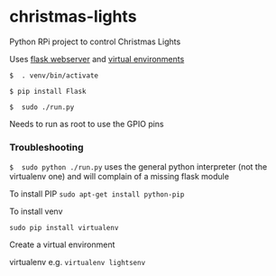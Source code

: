 christmas-lights
================

Python RPi project to control Christmas Lights

Uses [flask webserver](http://flask.pocoo.org/) and [virtual environments](http://docs.python-guide.org/en/latest/dev/virtualenvs/)


`$	. venv/bin/activate`

`$ pip install Flask`

`$	sudo ./run.py`

Needs to run as root to use the GPIO pins

### Troubleshooting

`$	sudo python ./run.py`    uses the general python interpreter (not the virtualenv one) and will complain of a missing flask module


To install PIP
`sudo apt-get install python-pip`


To install venv

`sudo pip install virtualenv`

Create a virtual environment

virtualenv <venvname>    e.g. `virtualenv lightsenv`
